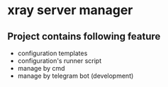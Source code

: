 # xray server manager

## Project contains following feature

- configuration templates
- configuration's runner script
- manage by cmd
- manage by telegram bot (development)
